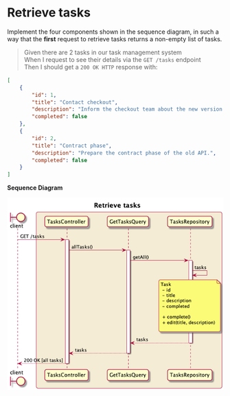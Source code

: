 # Retrieve tasks

Implement the four components shown in the sequence diagram, in such a way that the **first** request to retrieve tasks returns a non-empty list of tasks.

> Given there are 2 tasks in our task management system <br/>
> When I request to see their details via the `GET /tasks` endpoint <br/>
> Then I should get a `200 OK HTTP` response with: <br/>

```JSON
[
    {
        "id": 1,
        "title": "Contact checkout",
        "description": "Inform the checkout team about the new version of our API.",
        "completed": false
    },
    {
        "id": 2,
        "title": "Contract phase",
        "description": "Prepare the contract phase of the old API.",
        "completed": false
    }
]
```

**Sequence Diagram**

![Retrieve tasks sequence diagram][1]

[1]: ../resources/1-retrieve-tasks.png
